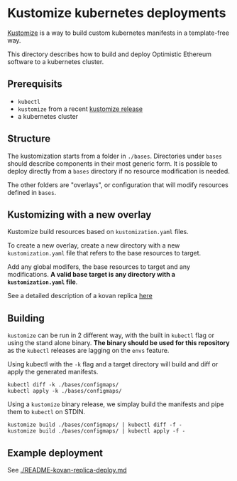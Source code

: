 # Kustomize kubernetes deployments

[Kustomize](https://kustomize.io/) is a way to build custom kubernetes manifests in a template-free way.

This directory describes how to build and deploy Optimistic Ethereum software to a kubernetes cluster.

## Prerequisits

- `kubectl` 
- `kustomize` from a recent [kustomize release](https://github.com/kubernetes-sigs/kustomize/releases/)
- a kubernetes cluster

## Structure

The kustomization starts from a folder in `./bases`. Directories under `bases` should describe components in their most generic form. It is possible to deploy directly from a `bases` directory if no resource modification is needed.

The other folders are "overlays", or configuration that will modify resources defined in `bases`.

## Kustomizing with a new overlay

Kustomize build resources based on `kustomization.yaml` files.

To create a new overlay, create a new directory with a new `kustomization.yaml` file that refers to the base resources to target.

Add any global modifers, the base resources to target and any modifications. **A valid base target is any directory with a `kustomization.yaml` file**.

See a detailed description of a kovan replica [here](./README-kovan-replica.md)

## Building

`kustomize` can be run in 2 different way, with the built in `kubectl` flag or using the stand alone binary. **The binary should be used for this repository** as the `kubectl` releases are lagging on the `envs` feature.

Using kubectl with the `-k` flag and a target directory will build and diff or apply the generated manifests.

```
kubectl diff -k ./bases/configmaps/
kubectl apply -k ./bases/configmaps/
```

Using a `kustomize` binary release, we simplay build the manifests and pipe them to `kubectl` on STDIN.

```
kustomize build ./bases/configmaps/ | kubectl diff -f -
kustomize build ./bases/configmaps/ | kubectl apply -f -
```

## Example deployment

See [./README-kovan-replica-deploy.md](README-kovan-replica-deploy.md)
